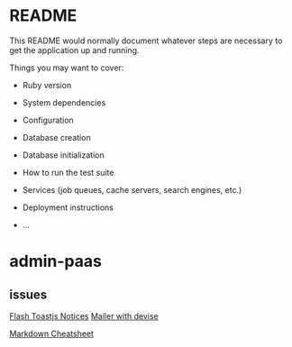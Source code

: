 # README

This README would normally document whatever steps are necessary to get the
application up and running.

Things you may want to cover:

* Ruby version

* System dependencies

* Configuration

* Database creation

* Database initialization

* How to run the test suite

* Services (job queues, cache servers, search engines, etc.)

* Deployment instructions

* ...
# admin-paas

## issues
[Flash Toastjs Notices](https://ftovaro.github.io/ruby/rails/bootstrap/notification/flash/toast/alerts/2016/11/19/custom-flash-notifications-with-bootstrap.html)
[Mailer with devise](https://stackoverflow.com/questions/16281254/usermailer-with-devise)

[Markdown Cheatsheet](https://github.com/adam-p/markdown-here/wiki/Markdown-Cheatsheet#links)